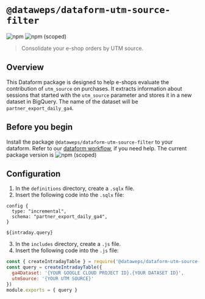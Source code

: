 # `@dataweps/dataform-utm-source-filter`

![npm](https://img.shields.io/npm/dm/%40optimics/dataform-utm-source-filter)
![npm (scoped)](https://img.shields.io/npm/v/%40optimics/dataform-utm-source-filter)

> Consolidate your e-shop orders by UTM source.

## Overview

This Dataform package is designed to help e-shops evaluate the contribution of
`utm_source` on purchases. It extracts information about sessions that started
with the `utm_source` parameter and stores it in a new dataset in BigQuery. The
name of the dataset will be `partner_export_daily_ga4`.

## Before you begin

Install the package `@dataweps/dataform-utm-source-filter` to your dataform.
Refer to our [dataform workflow](../README.md), if you need help. The current
package version is ![npm
(scoped)](https://img.shields.io/npm/v/%40optimics/dataform-utm-source-filter)

## Configuration

1. In the `definitions` directory, create a `.sqlx` file.
2. Insert the following code into the `.sqlx` file:

```sqlx
config {
  type: "incremental",
  schema: "partner_export_daily_ga4",
}

${intraday.query}
```

3. In the `includes` directory, create a `.js` file.
4. Insert the following code into the `.js` file:

```javascript
const { createIntradayTable } = require('@dataweps/dataform-utm-source-filter')
const query = createIntradayTable({
  ga4Dataset: '{YOUR GOOGLE CLOUD PROJECT ID}.{YOUR DATASET ID}',
  utmSource: '{YOUR UTM SOURCE}'
})
module.exports = { query }
```
